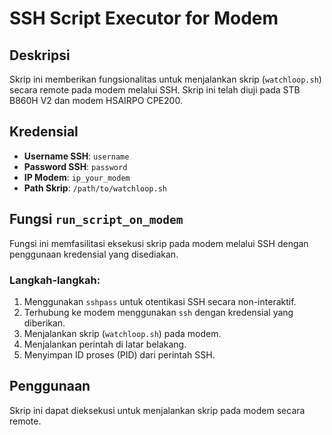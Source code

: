 

# SSH Script Executor for Modem

## Deskripsi
Skrip ini memberikan fungsionalitas untuk menjalankan skrip (`watchloop.sh`) secara remote pada modem melalui SSH. Skrip ini telah diuji pada STB B860H V2 dan modem HSAIRPO CPE200.

## Kredensial
- **Username SSH**: `username`
- **Password SSH**: `password`
- **IP Modem**: `ip_your_modem`
- **Path Skrip**: `/path/to/watchloop.sh`

## Fungsi `run_script_on_modem`
Fungsi ini memfasilitasi eksekusi skrip pada modem melalui SSH dengan penggunaan kredensial yang disediakan.

### Langkah-langkah:
1. Menggunakan `sshpass` untuk otentikasi SSH secara non-interaktif.
2. Terhubung ke modem menggunakan `ssh` dengan kredensial yang diberikan.
3. Menjalankan skrip (`watchloop.sh`) pada modem.
4. Menjalankan perintah di latar belakang.
5. Menyimpan ID proses (PID) dari perintah SSH.

## Penggunaan
Skrip ini dapat dieksekusi untuk menjalankan skrip pada modem secara remote.

